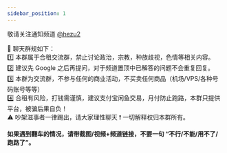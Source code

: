 ```yaml
---
sidebar_position: 1
---
```


敬请关注通知频道 [@hezu2](https://t.me/hezu2)

📣 聊天群规如下：  
1️⃣ 本群属于合租交流群，禁止讨论政治，宗教，种族歧视，色情等相关内容。  
2️⃣ 建议先 Google 之后再提问，对于频道置顶中已解答的问题不会重复回复。  
3️⃣ 本群为交流群，不参与任何的商业活动，不买卖任何商品（机场/VPS/各种号码账号等等）  
4️⃣ 合租有风险，打钱需谨慎，建议支付宝闲鱼交易，月付防止跑路，本群只提供平台，被骗后果自负！  
⚠️ 吵架滋事者一律踢出，请大家理性聊天 ❗️ 一切解释权归本群所有。

**如果遇到翻车的情况，请带截图/视频+频道链接，不要一句 “不行/不能/用不了/跑路了”。**
